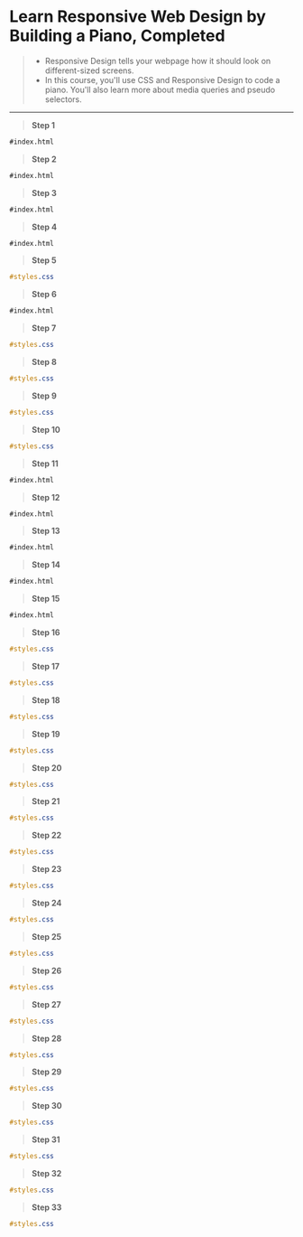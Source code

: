 
# Learn Responsive Web Design by Building a Piano, Completed

> - Responsive Design tells your webpage how it should look on different-sized screens.
> - In this course, you'll use CSS and Responsive Design to code a piano. You'll also learn more about media queries and pseudo selectors.
---

> **Step 1** <br>


```html
#index.html

```
> **Step 2** <br>


```html
#index.html

```
> **Step 3** <br>


```html
#index.html

```
> **Step 4** <br>


```html
#index.html

```
> **Step 5** <br>


```css
#styles.css

```
> **Step 6** <br>


```html
#index.html

```
> **Step 7** <br>


```css
#styles.css

```
> **Step 8** <br>


```css
#styles.css

```
> **Step 9** <br>


```css
#styles.css

```
> **Step 10** <br>


```css
#styles.css

```
> **Step 11** <br>


```html
#index.html

```
> **Step 12** <br>


```html
#index.html

```
> **Step 13** <br>


```html
#index.html

```
> **Step 14** <br>


```html
#index.html

```
> **Step 15** <br>


```html
#index.html

```
> **Step 16** <br>


```css
#styles.css

```
> **Step 17** <br>


```css
#styles.css

```
> **Step 18** <br>


```css
#styles.css

```
> **Step 19** <br>


```css
#styles.css

```
> **Step 20** <br>


```css
#styles.css

```
> **Step 21** <br>


```css
#styles.css

```
> **Step 22** <br>


```css
#styles.css

```
> **Step 23** <br>


```css
#styles.css

```
> **Step 24** <br>


```css
#styles.css

```
> **Step 25** <br>


```css
#styles.css

```
> **Step 26** <br>


```css
#styles.css

```
> **Step 27** <br>


```css
#styles.css

```
> **Step 28** <br>


```css
#styles.css

```
> **Step 29** <br>


```css
#styles.css

```
> **Step 30** <br>


```css
#styles.css

```
> **Step 31** <br>


```css
#styles.css

```
> **Step 32** <br>


```css
#styles.css

```
> **Step 33** <br>


```css
#styles.css

```